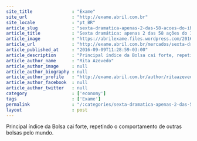 ```yaml
---
site_title               : "Exame"
site_url                 : "http://exame.abril.com.br"
site_locale              : "pt_BR"
article_slug             : "sexta-dramatica-apenas-2-das-58-acoes-do-ibovespa-sobem"
article_title            : "Sexta dramática: apenas 2 das 58 ações do Ibovespa sobem"
article_image            : "https://abrilexame.files.wordpress.com/2016/09/size_960_16_9_depressao7.jpg?quality=70&strip=all&w=960"
article_url              : "http://exame.abril.com.br/mercados/sexta-dramatica-apenas-2-das-58-acoes-do-ibovespa-sobem/"
article_published_at     : "2016-09-09T11:28:59-03:00"
article_description      : "Principal índice da Bolsa cai forte, repetindo o comportamento de outras bolsas pelo mundo."
article_author_name      : "Rita Azevedo"
article_author_image     : null
article_author_biography : null
article_author_profile   : "http://exame.abril.com.br/author/ritaazevedo13/"
article_author_facebook  : null
article_author_twitter   : null
category                 : ['economy']
tags                     : ['Exame']
permalink                : "/:categories/sexta-dramatica-apenas-2-das-58-acoes-do-ibovespa-sobem/"
layout                   : post
---
```


Principal índice da Bolsa cai forte, repetindo o comportamento de outras bolsas pelo mundo.
